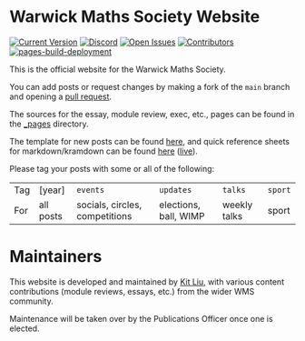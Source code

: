 # Warwick Maths Society Website

[![Current Version](https://img.shields.io/github/tag/Warwick-Maths-Society/Warwick-Maths-Society.github.io.svg)](https://github.com/Warwick-Maths-Society/Warwick-Maths-Society.github.io/tags)
[![Discord](https://img.shields.io/discord/1102960469934870560.svg)](https://discord.gg/UWrqB93gfh)
[![Open Issues](https://img.shields.io/github/issues/Warwick-Maths-Society/Warwick-Maths-Society.github.io.svg)](https://github.com/Warwick-Maths-Society/Warwick-Maths-Society.github.io/issues)
[![Contributors](https://img.shields.io/github/contributors/Warwick-Maths-Society/Warwick-Maths-Society.github.io.svg)](https://github.com/Warwick-Maths-Society/Warwick-Maths-Society.github.io/pulse/monthly)
[![pages-build-deployment](https://github.com/Warwick-Maths-Society/Warwick-Maths-Society.github.io/actions/workflows/pages/pages-build-deployment/badge.svg)](https://github.com/Warwick-Maths-Society/Warwick-Maths-Society.github.io/actions/workflows/pages/pages-build-deployment)

This is the official website for the Warwick Maths Society.

You can add posts or request changes by making a fork of the `main` branch and opening a [pull request](https://github.com/Warwick-Maths-Society/Warwick-Maths-Society.github.io/pulls).

The sources for the essay, module review, exec, etc., pages can be found in the [_pages](https://github.com/Warwick-Maths-Society/Warwick-Maths-Society.github.io/tree/main/_pages) directory.

The template for new posts can be found [here](https://github.com/Warwick-Maths-Society/Warwick-Maths-Society.github.io/blob/main/_posts/YYYY-MM-DD-template.md), and quick reference sheets for markdown/kramdown can be found [here](https://github.com/Warwick-Maths-Society/Warwick-Maths-Society.github.io/tree/main/_cheatsheet) ([live](https://warwick-maths-society.github.io/cheatsheets)).

Please tag your posts with some or all of the following:

|     |     |     |     |     |     |
| --- | --- | --- | --- | --- | --- |
| Tag | [year]    |`events`                        | `updates`             | `talks`      | `sport` |
| For | all posts | socials, circles, competitions | elections, ball, WIMP | weekly talks | sport   |

# Maintainers

This website is developed and maintained by [Kit Liu](https://github.com/DesyncTheThird), with various content contributions (module reviews, essays, etc.) from the wider WMS community.

Maintenance will be taken over by the Publications Officer once one is elected.
